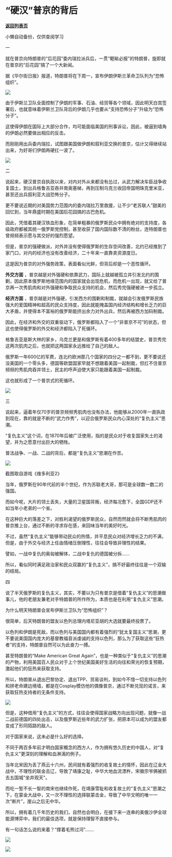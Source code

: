 # “硬汉”普京的背后

[**返回列表页**](/gzh/政事堂2019)

小懒自动备份，仅供查阅学习

  

一

  

就在普京向特朗普的“后花园”委内瑞拉派兵后，一贯“睚眦必报”的特朗普，旋即就在普京的“后花园”搞了一个大新闻。

  

据《华尔街日报》报道，特朗普将在下周一，宣布伊朗伊斯兰革命卫队列为“恐怖组织”。

  

![](https://mmbiz.qpic.cn/mmbiz_jpg/wZ8jfcVwf7LpnZczMqFl3xrzqWCOnd52kTics5ll2fL4T3e4riaQQ4L6to92TNW93pOL1ZJYzANibsGf3bh2OUjVw/640?wx_fmt=jpeg)

  

由于伊斯兰卫队全面控制了伊朗的军事、石油、经贸等各个领域，因此明天白宫签署后，也就意味着伊斯兰卫队背后的伊朗几乎也要从“支持恐怖分子”升级为“恐怖分子”。

  

这使得伊朗在国际上大部分合作，均可能面临美国的刑事诉讼，因此，被逼到墙角的伊朗必然要做出相应的反击。

  

而刚刚用出兵委内瑞拉，试图跟美国做伊朗和叙利亚交换的普京，估计又得继续站出来，为好哥们伊朗再硬扛一波了。

  

![](https://mmbiz.qpic.cn/mmbiz_jpg/rxhS23yu8cP7HYZ3czhjpMicDY2PEUmd0oichA98tlP25fL8hTPPaWURwWkIvEywtBffGn4LR24D4B2SHwhMxgNg/640?wx_fmt=jpeg)

  

  

二

  

说起来，硬汉普京自执政以来，对内对外从来都没有怂过，从武力解决车臣战争收复国土，到出兵格鲁吉亚吞并南奥塞梯，再到压制乌克兰收回帝国明珠克里米亚，甚至还出兵叙利亚大战恐怖分子。

  

更不要说近期的对美国势力范围内的委内瑞拉万里救援，让不少“老苏联人”甜美的回忆到，当年鼎盛时期在美国后花园搞的古巴危机。

  

因此，凭借着其硬汉铁血形象，在简单粗暴的俄罗斯民众中拥有绝对的支持度，各级政府都被其统一俄罗斯党控制，甚至收获了国内国际数不清的粉丝，连特朗普也曾频频表示愿与其交好的强烈愿望。

  

但是，普京的强硬做派，对外并没有使得俄罗斯的生存空间改善，北约已经推到了家门口，对内的经济也没有改善经济，二十年来一直靠卖资源度日。

  

这是因为普京的对外强势政策，表面看似光鲜，但背后却是一个恶性循环。

  

 **外交方面**
，普京越是对外强硬和依靠武力，国际上就越被孤立并引发北约的围剿，因此原本俄罗斯地缘范围内的国家就会出现危机，而危机一出现，就又给了普京再一次秀肌肉和对外强硬和争取民众支持的机会，然后秀完强硬被进一步孤立。

  

 **经济方面**
，普京越是对外强硬，引发西方的围剿和制裁，就越会引发俄罗斯民族强大的爱国精神和超高的民众支持度，因此就能掩盖国内经济结构和增长乏力的巨大矛盾，并使得本不富裕的俄罗斯能挤出余力对外出兵，然后再被西方加码制裁。

  

因此，在经济和外交的双重驱动下，俄罗斯都陷入了一个“非普京不可”的状态，但这也使得俄罗斯的外交和经济都陷入了死循环。

  

格鲁吉亚是斯大林的家乡，乌克兰更是和俄罗斯有着400多年的结盟史，普京秀完这两次肌肉之后，也就把这两国家永远推给了自己的敌人。  

  

  

俄罗斯一年600亿的军费，连北约欧洲那几个国家的四分之一都不到，更不要说还没美国的一个零头多，德国等欧盟国家早就不想跟着美国一起制裁，但扛不住普京频频的秀肌肉吞并领土，民主的呼声迫使大家只能跟着美国一起制裁。

  

这也就形成了一个普京式的死循环。

  

![](https://mmbiz.qpic.cn/mmbiz_jpg/rxhS23yu8cP7HYZ3czhjpMicDY2PEUmd0IXhicRiauskIn3NiashicnYbsoxcHICu3QonPphNibf72z1HCLXlQbHWzPg/640?wx_fmt=jpeg)

  

  

三

  

说起来，逼着年仅70岁的普京频频秀肌肉也没有办法，他能够从2000年一直执政到现在，靠的就是不断的“武力作秀”，以迎合俄罗斯民众内心深处的“复仇主义”思潮。

  

“复仇主义”这个词，在1870年后被广泛使用，指的是民众对于收复国家失土的渴望，并为之愿意付出巨大的牺牲。

  

普法战争、一战、二战的背后，都是“复仇主义”思潮在作祟。

  

![](https://mmbiz.qpic.cn/mmbiz_png/rxhS23yu8cP7HYZ3czhjpMicDY2PEUmd01P9cO2eBzJrOo9I1SgibhVH11dia84FZXABvgrw5iaff6VoJ9gpDiaWzSw/640?wx_fmt=png)

截图取自游戏《维多利亚2》

  

当年，俄罗斯在90年代前的半个世纪，作为苏联老大哥，那可是全球数一数二的强国。

  

而如今呢，大片的领土丢失，大量的卫星国背叛，经济每况愈下，全国GDP还不如当年小老弟的一个省。

  

在这种巨大的落差之下，对胜利渴望的俄罗斯民众，自然而然就会将不断秀肌肉的普京推上台，通过不断的寻求存在感，来回味当年的美好时光。

  

不过，虽然“复仇主义”能够带动民众的热情，并平息民众对经济增长乏力的不满，但是，由于外交与经济上任由情绪压倒理性，往往会导致非理性的结果。

  

譬如，一战中复仇的奥匈被解体，二战中复仇的德国被分拆......

  

所以，看似同时满足政治家和民众双赢的“复仇主义”，搞不好最终往往是一个双输的结局。

  

  

四

  

说了半天俄罗斯的复仇主义，其实，不要以为只有普京是借着“复仇主义”的思潮做事儿，他的老朋友兼老对手特朗普的所作所为，本质也是在利用“复仇主义”思潮。

  

为什么明天特朗普会宣布伊斯兰卫队为“恐怖组织”？

  

很简单，后天特朗普的盟友以色列总理内塔尼亚胡的大选就要最终投票了。

  

以色列和伊朗是死敌，而以色列与美国国内都有着强烈的“犹太复国主义”思潮，更不要说美国国内庞大的基督教福音派虔诚的支持以色列，那么为了获取这些“狂热者”的支持，特朗普自然可以为此奋力一搏。

  

甚至特朗普的“Make American Great
Again”，也是一种类似于“复仇主义”的思潮的产物，利用美国百人民众对于上个世纪美国美好生活的向往和荣光的恢复预期，激起他们的狂热来获取支持。

  

所以，特朗普从退出巴黎协定、退出TPP、贸易谈判，到如今不惜一切支持以色列和拼老命建边境墙，都是在Cosplay模仿他的偶像普京，通过不断兑现的诺言，来获取狂热支持者的无条件支持。

  

![](https://mmbiz.qpic.cn/mmbiz_jpg/rxhS23yu8cP7HYZ3czhjpMicDY2PEUmd0kNT4ibxXqsT8yVncgE0wbvOnmWgpVuAeMMpJFhAfn0Bqz8shzt6cdPQ/640?wx_fmt=jpeg)

  

但是，这种借用“复仇主义”的方式，往往会使得国家战略方向出现问题，就像一战二战前德国的四处出击，以及俄罗斯近些年的武力扩张，把原本可以成为的盟友都变成了形同陌路的敌人。

  

对于国家来说，这未必是什么好的选择。

  

不同于两百多年前才明白国家概念的西方人，作为拥有悠久历史的中国人，对“复仇主义”更深刻的理解和血淋漓的例子。

  

当年北宋因为丢了燕云十六州，民间就有着强烈的收复故土的情怀，因此在辽金大战中，不理性的联金击辽，导致了靖康之耻，中华大地血流漂杵，宋徽宗爷俩被抓去五国城"坐井观天"。

  

而吃一堑不长一智的南宋也继续作死，在靖康雪耻和收复故土的“复仇主义”思潮之下，在蒙金大战中，又一次不理性的选择联蒙击金，导致了中华文明的唯一一次“断片”，崖山之后无中华。

  

所以，拥有着几千年历史的我们，自然也会明白，在接下来一连串的美俄沙伊全球能源博弈中，我们的最佳选项，就是保持理智不直接参与。

  

有一句话怎么说的来着？“撑着毛熊过河”.......

  

![](https://mmbiz.qpic.cn/mmbiz_jpg/rxhS23yu8cP7HYZ3czhjpMicDY2PEUmd0QqCaoQYfnhnhVQbdUdmX7Aib9bibtZ4WJRFSjevm7TYNqd1ic6QJoreAg/640?wx_fmt=jpeg)

  

![](https://mmbiz.qpic.cn/mmbiz_jpg/rxhS23yu8cMiatPvp0VIcSMibKUkTa4icp7AVT3HXAXydE25AT4ExJ5oTmvpq95aKo2xxu1XaJODX39BQVsSMxlvg/640?wx_fmt=jpeg)

